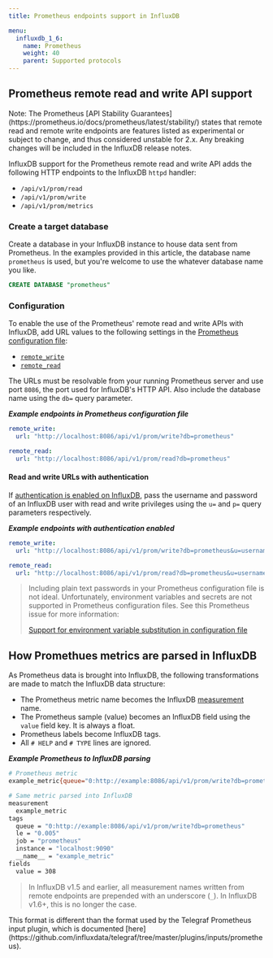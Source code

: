 ```yaml
---
title: Prometheus endpoints support in InfluxDB

menu:
  influxdb_1_6:
    name: Prometheus
    weight: 40
    parent: Supported protocols
---
```


## Prometheus remote read and write API support

<dt>
Note: The Prometheus [API Stability Guarantees](https://prometheus.io/docs/prometheus/latest/stability/)
states that remote read and remote write endpoints are features listed as experimental
or subject to change, and thus considered unstable for 2.x. Any breaking changes
will be included in the InfluxDB release notes.
</dt>

InfluxDB support for the Prometheus remote read and write API adds the following
HTTP endpoints to the InfluxDB `httpd` handler:

* `/api/v1/prom/read`
* `/api/v1/prom/write`
* `/api/v1/prom/metrics`

### Create a target database
Create a database in your InfluxDB instance to house data sent from Prometheus.
In the examples provided in this article, the database name `prometheus` is used,
but you're welcome to use the whatever database name you like.

```sql
CREATE DATABASE "prometheus"
```

### Configuration

To enable the use of the Prometheus' remote read and write APIs with InfluxDB,
add URL values to the following settings in the [Prometheus configuration file](https://prometheus.io/docs/prometheus/latest/configuration/configuration/):

- [`remote_write`](https://prometheus.io/docs/prometheus/latest/configuration/configuration/#%3Cremote_write%3E)
- [`remote_read`](https://prometheus.io/docs/prometheus/latest/configuration/configuration/#%3Cremote_read%3E)

The URLs must be resolvable from your running Prometheus server and use port `8086`,
the port used for InfluxDB's HTTP API.
Also include the database name using the `db=` query parameter.

_**Example endpoints in Prometheus configuration file**_  
```yaml
remote_write:
  url: "http://localhost:8086/api/v1/prom/write?db=prometheus"

remote_read:
  url: "http://localhost:8086/api/v1/prom/read?db=prometheus"
```

#### Read and write URLs with authentication
If [authentication is enabled on InfluxDB](/influxdb/v1.6/administration/authentication_and_authorization/),
pass the username and password of an InfluxDB user with read and write privileges
using the `u=` and `p=` query parameters respectively.

_**Example endpoints with authentication enabled**_  
```yaml
remote_write:
  url: "http://localhost:8086/api/v1/prom/write?db=prometheus&u=username&p=password"

remote_read:
  url: "http://localhost:8086/api/v1/prom/read?db=prometheus&u=username&p=password"
```

> Including plain text passwords in your Prometheus configuration file is not ideal.
> Unfortunately, environment variables and secrets are not supported in Prometheus configuration files.
> See this Prometheus issue for more information:
>
>[Support for environment variable substitution in configuration file](https://github.com/prometheus/prometheus/issues/2357)

## How Promethues metrics are parsed in InfluxDB
As Prometheus data is brought into InfluxDB, the following transformations are
made to match the InfluxDB data structure:

- The Prometheus metric name becomes the InfluxDB [measurement](/influxdb/v1.6/concepts/key_concepts/#measurement) name.
- The Prometheus sample (value) becomes an InfluxDB field using the `value` field key. It is always a float.
- Prometheus labels become InfluxDB tags.
- All `# HELP` and `# TYPE` lines are ignored.

_**Example Prometheus to InfluxDB parsing**_  
```bash
# Prometheus metric
example_metric{queue="0:http://example:8086/api/v1/prom/write?db=prometheus",le="0.005"} 308

# Same metric parsed into InfluxDB
measurement
  example_metric
tags
  queue = "0:http://example:8086/api/v1/prom/write?db=prometheus"
  le = "0.005"
  job = "prometheus"
  instance = "localhost:9090"
  __name__ = "example_metric"
fields
  value = 308
```

> In InfluxDB v1.5 and earlier, all measurement names written from remote endpoints
> are prepended with an underscore (`_`).
> In InfluxDB v1.6+, this is no longer the case.

<dt>
This format is different than the format used by the Telegraf Prometheus input plugin,
which is documented [here](https://github.com/influxdata/telegraf/tree/master/plugins/inputs/prometheus).
</dt>
